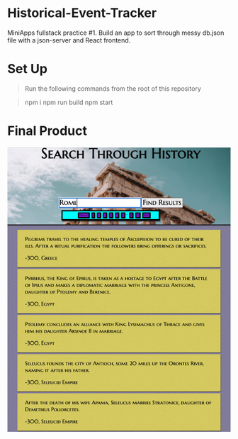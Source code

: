 # Historical-Event-Tracker
MiniApps fullstack practice #1. Build an app to sort through messy db.json file with a json-server and React frontend.

# Set Up
> Run the following commands from the root of this repository

> npm i
> npm run build
> npm start

# Final Product

![final product](./HistoricalEventsTracker.png)

